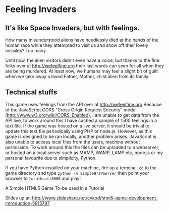 Feeling Invaders
================
It's like Space Invaders,  but with feelings.
---------------------------------------------

How many misunderstood aliens have needlessly died at the hands of the human race while they attempted to visit us and show off their lovely missiles? Too many.

Until now, the alien visitors didn't even have a voice, but thanks to the fine folks over at http://wefeelfine.org their last words can seen for all when they are being murdered.
At least now, we humans may feel a slight bit of guilt when we take away a loved Father, Mother, child alien from its family.

Technical stuffs
----------------

This game uses feelings from the API over at http://wefeelfine.org
Because of the JavaScript CORS "Cross Origin Request Security" model (http://www.w3.org/wiki/CORS_Enabled), I am unable to get data from the API live, to work around this I have cached a sample of 1500 feelings in a text file. If the game was hosted on a live server, it should be trivial to update this text file periodically using PHP or node.js.
However, as this game is designed to be ran locally, another problem arises. JavaScript is also unable to access local files from the users, machine without permission. To work around this the files can be uploaded to a webserver, or hosted on a local server such as MAMP, WAMP, LAMP etc, node.js or my personal favourite due to simplicity, Python.

If you have Python installed on your machine, fire up a terminal, `cd` to the game directory and type `python -m SimpleHTTPServer` then point your browser to `localhost:8000` and play!

A Simple HTML5 Game To-be used in a Tutorial

Slides up at:
http://www.slideshare.net/cykod/html5-game-development-introduction-5815787